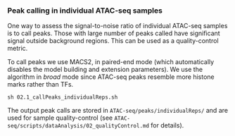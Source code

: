 ### Peak calling in individual ATAC-seq samples

One way to assess the signal-to-noise ratio of individual ATAC-seq samples is to call peaks. Those with large number of peaks called have significant signal outside background regions. This can be used as a quality-control metric.

To call peaks we use MACS2, in paired-end mode (which automatically disables the model building and extension parameters). We use the algorithm in *broad* mode since ATAC-seq peaks resemble more histone marks rather than TFs.

```{bash}
sh 02.1_callPeaks_individualReps.sh
```

The output peak calls are stored in `ATAC-seq/peaks/individualReps/` and are used for sample quality-control (see `ATAC-seq/scripts/dataAnalysis/02_qualityControl.md` for details).




